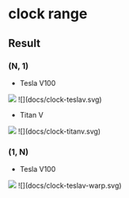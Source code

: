 # clock range

## Result
### (N, 1)

- Tesla V100   
<img src="https://gitlab.momo86.net/mutsuki/num-sm/raw/master/docs/clock-teslav.svg">
![](docs/clock-teslav.svg)

- Titan V  
<img src="https://gitlab.momo86.net/mutsuki/num-sm/raw/master/docs/clock-titanv.svg">
![](docs/clock-titanv.svg)

### (1, N)

- Tesla V100   
<img src="https://gitlab.momo86.net/mutsuki/num-sm/raw/master/docs/clock-teslav-warp.svg">
![](docs/clock-teslav-warp.svg)
